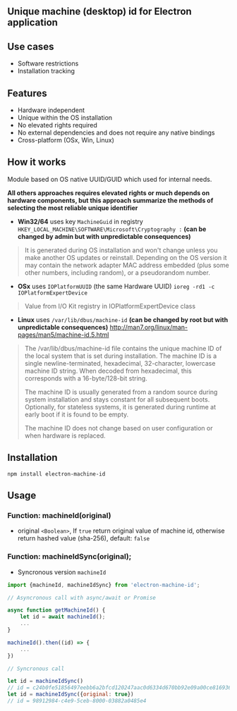 ## Unique machine (desktop) id for Electron application

## Use cases
- Software restrictions
- Installation tracking

## Features
- Hardware independent
- Unique within the OS installation
- No elevated rights required
- No external dependencies and does not require any native bindings
- Cross-platform (OSx, Win, Linux)

## How it works

Module based on OS native UUID/GUID which used for internal needs.

**All others approaches requires elevated rights or much depends on hardware components, but this approach summarize the methods of selecting the most reliable unique identifier**

- **Win32/64** uses key ```MachineGuid``` in registry
```HKEY_LOCAL_MACHINE\SOFTWARE\Microsoft\Cryptography :``` **(can be changed by admin but with unpredictable consequences)**
>   It is generated during OS installation and won't change unless you make another OS
>   updates or reinstall. Depending on the OS version it may contain the network adapter
>   MAC address embedded (plus some other numbers, including random), or a pseudorandom number.

- **OSx** uses ```IOPlatformUUID``` (the same Hardware UUID)
``` ioreg -rd1 -c IOPlatformExpertDevice ```
>   Value from I/O Kit registry in IOPlatformExpertDevice class

- **Linux** uses ```/var/lib/dbus/machine-id``` **(can be changed by root but with unpredictable consequences)**
http://man7.org/linux/man-pages/man5/machine-id.5.html
>   The /var/lib/dbus/machine-id file contains the unique machine ID of the local
>   system that is set during installation. The machine ID is a single
>   newline-terminated, hexadecimal, 32-character, lowercase machine ID
>   string. When decoded from hexadecimal, this corresponds with a
>   16-byte/128-bit string.
>
>   The machine ID is usually generated from a random source during
>   system installation and stays constant for all subsequent boots.
>   Optionally, for stateless systems, it is generated during runtime at
>   early boot if it is found to be empty.
>
>   The machine ID does not change based on user configuration or when
>   hardware is replaced.


## Installation
```
npm install electron-machine-id
```

## Usage
### Function: machineId(original)
- original ```<Boolean>```, If ```true``` return original value of machine id, otherwise return hashed value (sha-256), default: ```false```

### Function: machineIdSync(original);
- Syncronous version ```machineId```

```js
import {machineId, machineIdSync} from 'electron-machine-id';

// Asyncronous call with async/await or Promise

async function getMachineId() {
    let id = await machineId();
    ...
}

machineId().then((id) => {
    ...
})

// Syncronous call

let id = machineIdSync()
// id = c24b0fe51856497eebb6a2bfcd120247aac0d6334d670bb92e09a00ce8169365
let id = machineIdSync({original: true})
// id = 98912984-c4e9-5ceb-8000-03882a0485e4
```
